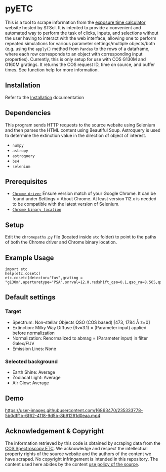 # pyETC
This is a tool to scrape information from the [exposure time calculator](https://etc.stsci.edu/etc/input/cos/spectroscopic/) website hosted by STScI. It is intented to provide a convenient and automated way to perform the task of clicks, inputs, and selections without the user having to interact with the web interface, allowing one to perform repeated simulations for various parameter settings/multiple objects/both (e.g. using the `apply()` method from `Pandas` to the rows of a dataframe, where each row corresponds to an object with corresponding input properties). Currently, this is only setup for use with COS G130M and G160M gratings. It returns the COS request ID, time on source, and buffer times. See function help for more information.

## Installation
Refer to the [Installation](Installation.md) documentation

## Dependencies

This program sends HTTP requests to the source website using Selenium and then parses the HTML content using Beautiful Soup. Astroquery is used to determine the extinction value in the direction of object of interest. 

* `numpy`
* `astropy`
* `astroquery`
* `bs4`
* `selenium`

## Prerequisites

* [`Chrome driver`](https://chromedriver.chromium.org/downloads)
Ensure version match of your Google Chrome. It can be found under Settings > About Chrome. At least version 112.x is needed to be compatible with the latest version of Selenium. 
* [`Chrome binary location`](https://i.stack.imgur.com/yDGzQ.png)

## Setup

Edit the `chromepaths.py` file (located inside `etc` folder) to point to the paths of both the Chrome driver and Chrome binary location. 

## Example Usage

```
import etc
help(etc.cosetc)
etc.cosetc(detector="fuv",grating = "g130m",aperturetype="PSA",snrval=12.0,redshift_qso=0.1,qso_ra=8.565,qso_dec=35.902,redshift_abs=0,fuvval=19.0,wav_int=1206)
```

## Default settings
### Target
* Spectrum: Non-stellar Objects QSO (COS based) [473, 1784 Å z=0]
* Extinction: Milky Way Diffuse (Rv=3.1) = (Parameter input) applied before normalization
* Normalization: Renormalized to abmag = (Parameter input) in filter Galex/FUV
* Emission Lines: None
### Selected background
* Earth Shine: Average
* Zodiacal Light: Average
* Air Glow: Average

## Demo
https://user-images.githubusercontent.com/16863470/235333778-5b0dff1b-6f62-4118-9d5b-8b91291d0eaa.mp4

## Acknowledgement & Copyright

The information retrieved by this code is obtained by scraping data from the [COS Spectroscopy ETC](https://etc.stsci.edu/etc/input/cos/spectroscopic/). We acknowledge and respect the intellectual property rights of the source website and the authors of the content we have scraped. No copyright infringement is intended in this repository. The content used here abides by the content [use policy of the source](https://www.stsci.edu/copyright).
